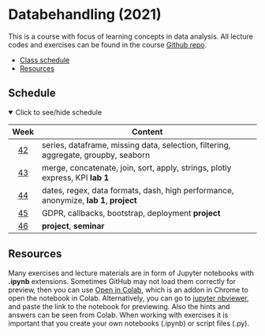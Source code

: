 # Databehandling (2021)

This is a course with focus of learning concepts in data analysis. All lecture codes and exercises can be found in the course [Github repo][ghr].

[ghr]: https://github.com/kokchun/Databehandling-21

- [Class schedule](https://github.com/kokchun/Databehandling-21/blob/main/Schedule_Databehandling_AI21.md)
- [Resources](https://github.com/kokchun/Databehandling-21/tree/main/Resources)

## Schedule

<details open>
  
<summary id="schedule">Click to see/hide schedule</summary>

|    Week     | Content                                                                               |
| :---------: | ------------------------------------------------------------------------------------- |
| [42][week1] | series, dataframe, missing data, selection, filtering, aggregate, groupby, seaborn    |
| [43][week2] | merge, concatenate, join, sort, apply, strings, plotly express, KPI **lab 1**         |
| [44][week3] | dates, regex, data formats, dash, high performance, anonymize, **lab 1**, **project** |
| [45][week4] | GDPR, callbacks, bootstrap, deployment **project**                                    |
| [46][week5] | **project**, **seminar**                                                              |

</details>

[week1]: https://github.com/kokchun/Databehandling-21/blob/main/Resources/week1.md
[week2]: https://github.com/kokchun/Databehandling-21/blob/main/Resources/week2.md
[week3]: https://github.com/kokchun/Databehandling-21/blob/main/Resources/week3.md
[week4]: https://github.com/kokchun/Databehandling-21/blob/main/Resources/week4.md
[week5]: https://github.com/kokchun/Databehandling-21/blob/main/Resources/week5.md

## Resources

Many exercises and lecture materials are in form of Jupyter notebooks with **.ipynb** extensions. Sometimes GitHub may not load them correctly for preview, then you can use [Open in Colab][colab_addon], which is an addon in Chrome to open the notebook in Colab. Alternatively, you can go to [jupyter nbviewer][nbviewer], and paste the link to the notebook for previewing. Also the hints and answers can be seen from Colab. When working with exercises it is important that you create your own notebooks (.ipynb) or script files (.py).

[nbviewer]: https://nbviewer.jupyter.org/
[colab_addon]: https://chrome.google.com/webstore/detail/open-in-colab/iogfkhleblhcpcekbiedikdehleodpjo?hl=sv
